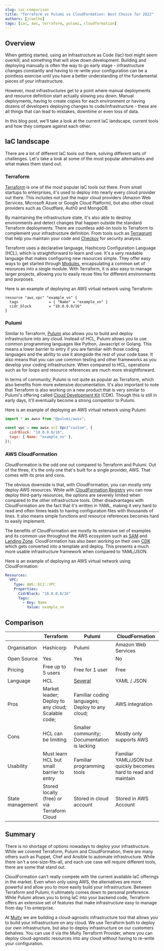 ```yaml
---
slug: iac-comparison
title: "Terraform vs Pulumi vs CloudFormation: Best Choice for 2022"
authors: [jcoelho]
tags: [iac, aws, terraform, pulumi, cloudformation]
---
```


## Overview

When getting started, using an Infrastructure as Code (Iac) tool might seem overkill, and something that will slow down development. Building and deploying manually is often the way to go early stage - infrastructure changes constantly and having to re-write your configuration can be a pointless exercise until you have a better understanding of the fundamental pieces of your infrastructure.

However, most infrastructures get to a point where manual deployments and resource definition start actually slowing you down. Manual deployments, having to create copies for each environment or having dozens of developers deploying changes to code/infrastructure - these are all things that can lead to mistakes, downtime or even loss of data.

In this blog post, we'll take a look at the current IaC landscape, current tools and how they compare against each other.

## IaC landscape

There are a lot of different IaC tools out there, solving different sets of challenges. Let's take a look at some of the most popular alternatives and what makes them stand out.

### Terraform

[Terraform](https://www.terraform.io/) is one of the most popular IaC tools out there. From small startups to enterprises, it's used to deploy into nearly every cloud provider out there. This includes not just the major cloud providers (Amazon Web Services, Microsoft Azure or Google Cloud Platform), but also other cloud providers such as Cloudflare, Auth0 and MongoDB.

By maintaining the infrastructure state, it's also able to destroy environments and detect changes that happen outside the standard Terraform deployments. There are countless add-on tools to Terraform to complement your infrastructure definition. From tools such as [Terragrunt](https://terragrunt.gruntwork.io/) that help you maintain your code and [Checkov](https://www.checkov.io/) for security analysis.

Terraform uses a declarative language, Hashicorp Configuration Language (HCL), which is straightforward to learn and use. It's a very readable language that makes configuring new resources simple. They offer easy ways to get started through [Modules](https://registry.terraform.io/browse/modules), encapsulating a common set of resources into a single module. With Terraform, it is also easy to manage larger projects, allowing you to easily reuse files for different environments and purposes.

Here is an example of deploying an AWS virtual network using Terraform:

```hcl
resource "aws_vpc" "example_vn" {
  tags              = { "Name" = "example_vn" }
  cidr_block        = "10.0.0.0/16"
}
```

### Pulumi

Similar to Terraform, [Pulumi](https://www.pulumi.com/) also allows you to build and deploy infrastructure into any cloud. Instead of HCL, Pulumi allows you to use common programming languages like Python, Javascript or Golang. This means a lower barrier to entry if you are familiar with those coding languages and the ability to use it alongside the rest of your code base. It also means that you can use common testing and other frameworks as you develop your coding infrastructure. When compared to HCL, operations such as for loops and resource references are much more straightforward.

In terms of community, Pulumi is not quite as popular as Terraform, which also benefits from more extensive documentation. It's also important to note that Terraform is also working on a new product that is very similar to Pulumi's offering called [Cloud Development Kit](https://www.terraform.io/cdktf) (CDK). Though this is still in early days, it'll eventually become a strong competitor to Pulumi.

Here is an example of deploying an AWS virtual network using Pulumi:

```js
import * as awsx from "@pulumi/awsx";

const vpc = new awsx.ec2.Vpc("custom", {
  cidrBlock: "10.0.0.0/16",
  tags: { Name: "example_vn" },
});
```

### AWS CloudFormation

CloudFormation is the odd one out compared to Terraform and Pulumi. Out of the three, it's the only one that's built for a single provider, AWS. That comes with its pros and cons.

The obvious downside is that, with CloudFormation, you can mostly only deploy AWS resources. While with [CloudFormation Registry](https://docs.aws.amazon.com/AWSCloudFormation/latest/UserGuide/registry.html) you can now deploy third-party resources, the options are severely limited when compared to the other infrastructure tools. Other disadvantages with CloudFormation are the fact that it's written in YAML, making it very hard to read and often times leads to having configuration files with thousands of lines. It also means simple functions and resource references becomes hard to easily implement.

The benefits of CloudFormation are mostly its extensive set of examples and its common use throughout the AWS ecosystem such as [SAM](https://aws.amazon.com/serverless/sam/) and [Landing Zone](https://aws.amazon.com/solutions/implementations/aws-landing-zone/). CloudFormation has also been working on their own [CDK](https://docs.aws.amazon.com/cdk/v2/guide/home.html) which gets converted into a template and deploy. This presents a much more usable infrastructure framework when compared to YAML/JSON.

Here is an example of deploying an AWS virtual network using CloudFormation:

```yaml
Resources:
  VPC:
    Type: AWS::EC2::VPC
    Properties:
      CidrBlock: "10.0.0.0/16"
      Tags:
        - Key: Name
          Value: example_vn
```

## Comparison

|                  | Terraform                                          | Pulumi                                                  | CloudFormation                                                   |
|------------------|----------------------------------------------------|---------------------------------------------------------|------------------------------------------------------------------|
| Organisation     | Hashicorp                                          | Pulumi                                                  | Amazon Web Services                                              |
| Open Source      | Yes                                                | Yes                                                     | No                                                               |
| Pricing          | Free up to 5 users                                 | Free for 1 user                                         | Free                                                             |
| Language         | HCL                                                | [Several](https://www.pulumi.com/docs/intro/languages/) | YAML / JSON                                                      |
| Pros             | Market leader; Deploy to any cloud; Scalable code; | Familiar coding languages; Deploy to any cloud;         | AWS integration                                                  |
| Cons             | HCL can be limiting                                | Smaller community; Documentation is lacking             | Mostly only supports AWS                                         |
| Usability        | Must learn HCL but small barrier to entry          | Familiar programming tools                              | Familiar YAML/JSON but quickly becomes hard to read and maintain |
| State management | Stored locally (free) or via Terraform Cloud       | Stored in cloud account                                 | Stored in AWS Account                                            | 

## Summary

There is no shortage of options nowadays to deploy your infrastructure. While we covered Terraform, Pulumi and CloudFormation, there are many others such as Puppet, Chef and Ansible to automate infrastructure. While there isn't a one-size-fits-all, and each use case will require different tools, there are some that stand out.

CloudFormation can't really compete with the current available IaC offerings in the market. Even when only using AWS, the alternatives are more powerful and allow you to more easily build your infrastructure. Between Terraform and Pulumi, it ultimately comes down to personal preference. While Pulumi allows you to bring IaC into your backend code, Terraform offers an extensive set of features that make infrastructure easy to manage from day 1 to enterprise.

At [Multy](https://multy.dev) we are building a cloud-agnostic infrastructure tool that allows you to build your infrastructure on any cloud. We use Terraform both to deploy our own infrastructure, but also to deploy infrastructure on our customers behalves. You can use it via the Multy Terraform Provider, where you can deploy cloud-agnostic resources into any cloud without having to re-write your configuration.
